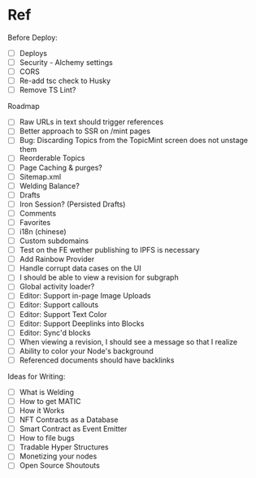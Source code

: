 # Ref

Before Deploy:

- [ ] Deploys
- [ ] Security - Alchemy settings
- [ ] CORS
- [ ] Re-add tsc check to Husky
- [ ] Remove TS Lint?

Roadmap

- [ ] Raw URLs in text should trigger references
- [ ] Better approach to SSR on /mint pages
- [ ] Bug: Discarding Topics from the TopicMint screen does not unstage them
- [ ] Reorderable Topics
- [ ] Page Caching & purges?
- [ ] Sitemap.xml
- [ ] Welding Balance?
- [ ] Drafts
- [ ] Iron Session? (Persisted Drafts)
- [ ] Comments
- [ ] Favorites
- [ ] i18n (chinese)
- [ ] Custom subdomains
- [ ] Test on the FE wether publishing to IPFS is necessary
- [ ] Add Rainbow Provider
- [ ] Handle corrupt data cases on the UI
- [ ] I should be able to view a revision for subgraph
- [ ] Global activity loader?
- [ ] Editor: Support in-page Image Uploads
- [ ] Editor: Support callouts
- [ ] Editor: Support Text Color
- [ ] Editor: Support Deeplinks into Blocks
- [ ] Editor: Sync'd blocks
- [ ] When viewing a revision, I should see a message so that I realize
- [ ] Ability to color your Node's background
- [ ] Referenced documents should have backlinks

Ideas for Writing:

- [ ] What is Welding
- [ ] How to get MATIC
- [ ] How it Works
- [ ] NFT Contracts as a Database
- [ ] Smart Contract as Event Emitter
- [ ] How to file bugs
- [ ] Tradable Hyper Structures
- [ ] Monetizing your nodes
- [ ] Open Source Shoutouts
